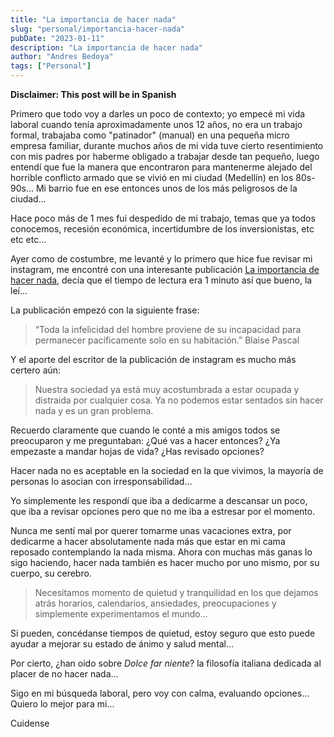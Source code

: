 ```yaml
---
title: "La importancia de hacer nada"
slug: "personal/importancia-hacer-nada"
pubDate: "2023-01-11"
description: "La importancia de hacer nada"
author: "Andres Bedoya"
tags: ["Personal"]
---
```


**Disclaimer: This post will be in Spanish**

Primero que todo voy a darles un poco de contexto; yo empecé mi vida laboral cuando tenía aproximadamente unos 12 años, no era un trabajo formal, trabajaba como "patinador" (manual) en una pequeña micro empresa familiar, durante muchos años de mi vida tuve cierto resentimiento con mis padres por haberme obligado a trabajar desde tan pequeño, luego entendí que fue la manera que encontraron para mantenerme alejado del horrible conflicto armado que se vivió en mi ciudad (Medellín) en los 80s-90s... Mi barrio fue en ese entonces unos de los más peligrosos de la ciudad...

Hace poco más de 1 mes fui despedido de mi trabajo, temas que ya todos conocemos, recesión económica, incertidumbre de los inversionistas, etc etc etc...

Ayer como de costumbre, me levanté y lo primero que hice fue revisar mi instagram, me encontré con una interesante publicación <a class="hover:no-underline text-blue underline" href="https://www.instagram.com/p/CnN6tPaOJdU/?igshid=YWJhMjlhZTc%3D" target="_blank" rel="noreferrer">La importancia de hacer nada</a>, decía que el tiempo de lectura era 1 minuto así que bueno, la leí...

La publicación empezó con la siguiente frase: 
> “Toda la infelicidad del hombre proviene de su incapacidad para permanecer pacíficamente solo en su habitación.” Blaise Pascal

Y el aporte del escritor de la publicación de instagram es mucho más certero aún:
> Nuestra sociedad ya está muy acostumbrada a estar ocupada y distraida por cualquier cosa.
>Ya no podemos estar sentados sin hacer nada y es un gran problema.

Recuerdo claramente que cuando le conté a mis amigos todos se preocuparon y me preguntaban: ¿Qué vas a hacer entonces? ¿Ya empezaste a mandar hojas de vida? ¿Has revisado opciones?

Hacer nada no es aceptable en la sociedad en la que vivimos, la mayoría de personas lo asocian con irresponsabilidad...

Yo simplemente les respondí que iba a dedicarme a descansar un poco, que iba a revisar opciones pero que no me iba a estresar por el momento.

Nunca me sentí mal por querer tomarme unas vacaciones extra, por dedicarme a hacer absolutamente nada más que estar en mi cama reposado contemplando la nada misma. Ahora con muchas más ganas lo sigo haciendo, hacer nada también es hacer mucho por uno mismo, por su cuerpo, su cerebro.

> Necesitamos momento de quietud y tranquilidad en los que dejamos atrás horarios, calendarios, ansiedades, preocupaciones y simplemente experimentamos el mundo...

Si pueden, concédanse tiempos de quietud, estoy seguro que esto puede ayudar a mejorar su estado de ánimo y salud mental...

Por cierto, ¿han oido sobre _Dolce far niente_? la filosofía italiana dedicada al placer de no hacer nada...

Sigo en mi búsqueda laboral, pero voy con calma, evaluando opciones... Quiero lo mejor para mi...

Cuidense
